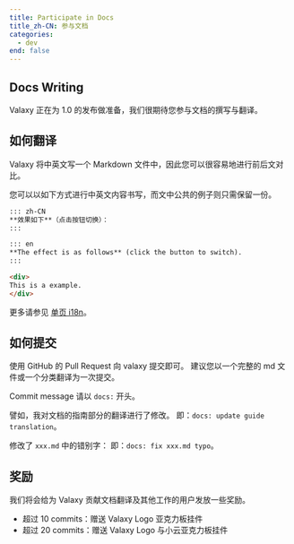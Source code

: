 ```yaml
---
title: Participate in Docs
title_zh-CN: 参与文档
categories:
  - dev
end: false
---
```


## Docs Writing

Valaxy 正在为 1.0 的发布做准备，我们很期待您参与文档的撰写与翻译。

## 如何翻译

Valaxy 将中英文写一个 Markdown 文件中，因此您可以很容易地进行前后文对比。

您可以以如下方式进行中英文内容书写，而文中公共的例子则只需保留一份。

```md
::: zh-CN
**效果如下**（点击按钮切换）：
:::

::: en
**The effect is as follows** (click the button to switch).
:::

<div>
This is a example.
</div>
```

更多请参见 [单页 i18n](https://valaxy.site/guide/i18n)。

## 如何提交

使用 GitHub 的 Pull Request 向 valaxy 提交即可。
建议您以一个完整的 md 文件或一个分类翻译为一次提交。

Commit message 请以 `docs:` 开头。

譬如，我对文档的指南部分的翻译进行了修改。
即：`docs: update guide translation`。

修改了 `xxx.md` 中的错别字：
即：`docs: fix xxx.md typo`。

## 奖励

我们将会给为 Valaxy 贡献文档翻译及其他工作的用户发放一些奖励。

- 超过 10 commits：赠送 Valaxy Logo 亚克力板挂件
- 超过 20 commits：赠送 Valaxy Logo 与小云亚克力板挂件
